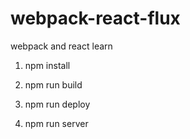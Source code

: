 # webpack-react-flux
webpack and react learn
1. npm install

2. npm run build

3. npm run deploy

4. npm run server
